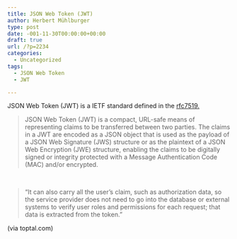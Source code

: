 ```yaml
---
title: JSON Web Token (JWT)
author: Herbert Mühlburger
type: post
date: -001-11-30T00:00:00+00:00
draft: true
url: /?p=2234
categories:
  - Uncategorized
tags:
  - JSON Web Token
  - JWT

---
```

JSON Web Token (JWT) is a IETF standard defined in the <a href="https://tools.ietf.org/html/rfc7519" target="_blank">rfc7519.</a>

> JSON Web Token (JWT) is a compact, URL-safe means of representing claims to be transferred between two parties. The claims in a JWT are encoded as a JSON object that is used as the payload of a JSON Web Signature (JWS) structure or as the plaintext of a JSON Web Encryption (JWE) structure, enabling the claims to be digitally signed or integrity protected with a Message Authentication Code (MAC) and/or encrypted.

&nbsp;

> &#8220;It can also carry all the user’s claim, such as authorization data, so the service provider does not need to go into the database or external systems to verify user roles and permissions for each request; that data is extracted from the token.&#8221;

(via toptal.com)